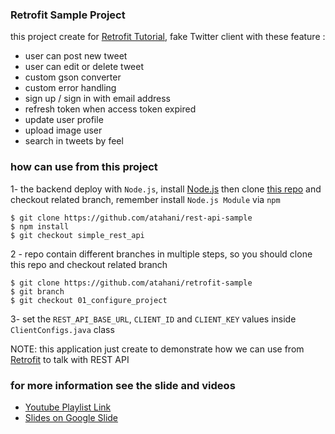### Retrofit Sample Project

this project create for [Retrofit Tutorial](https://www.youtube.com/playlist?list=PL-0EQDLPE23N3WkenBrZzTLfnOIAIybKm), fake Twitter client with these feature :

*	user can post new tweet
*	user can edit or delete tweet
*	custom gson converter
*	custom error handling
*	sign up / sign in with email address
*	refresh token when access token expired
*	update user profile
*	upload image user
*	search in tweets by feel

### how can use from this project

1- the backend deploy with `Node.js`, install [Node.js](nodejs.org) then clone [this repo](https://github.com/atahani/rest-api-sample) and checkout related branch, remember install `Node.js Module` via `npm`

```
$ git clone https://github.com/atahani/rest-api-sample
$ npm install
$ git checkout simple_rest_api
```

2 - repo contain different branches in multiple steps, so you should clone this repo and checkout related branch

```
$ git clone https://github.com/atahani/retrofit-sample
$ git branch
$ git checkout 01_configure_project
```

3- set the `REST_API_BASE_URL`, `CLIENT_ID` and `CLIENT_KEY` values inside `ClientConfigs.java` class

NOTE: this application just create to demonstrate how we can use from [Retrofit](square.github.io/retrofit/) to talk with REST API

### for more information see the slide and videos

* [Youtube Playlist Link](https://www.youtube.com/playlist?list=PL-0EQDLPE23N3WkenBrZzTLfnOIAIybKm)
* [Slides on Google Slide](https://goo.gl/lzwXys)